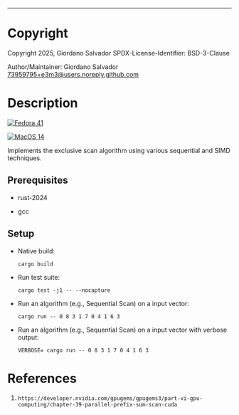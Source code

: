 ---

#  Copyright

Copyright 2025, Giordano Salvador
SPDX-License-Identifier: BSD-3-Clause

Author/Maintainer:  Giordano Salvador <73959795+e3m3@users.noreply.github.com>


#  Description

[![Fedora 41](https://github.com/e3m3/scan-rs/actions/workflows/fedora-41.yaml/badge.svg?event=workflow_dispatch)](https://github.com/e3m3/scan-rs/actions/workflows/fedora-41.yaml)

[![MacOS 14](https://github.com/e3m3/scan-rs/actions/workflows/macos-14.yaml/badge.svg?event=workflow_dispatch)](https://github.com/e3m3/scan-rs/actions/workflows/macos-14.yaml)

Implements the exclusive scan algorithm using various sequential and SIMD techniques.

##  Prerequisites

*   rust-2024

*   gcc

##  Setup

*   Native build:
    
    ```shell
    cargo build
    ```

*   Run test suite:

    ```shell
    cargo test -j1 -- --nocapture
    ```

*   Run an algorithm (e.g., Sequential Scan) on a input vector:

    ```shell
    cargo run -- 0 8 3 1 7 0 4 1 6 3
    ```

*   Run an algorithm (e.g., Sequential Scan) on a input vector with verbose output:

    ```shell
    VERBOSE= cargo run -- 0 8 3 1 7 0 4 1 6 3
    ```


#  References

[1]:    https://developer.nvidia.com/gpugems/gpugems3/part-vi-gpu-computing/chapter-39-parallel-prefix-sum-scan-cuda

1.  `https://developer.nvidia.com/gpugems/gpugems3/part-vi-gpu-computing/chapter-39-parallel-prefix-sum-scan-cuda`
